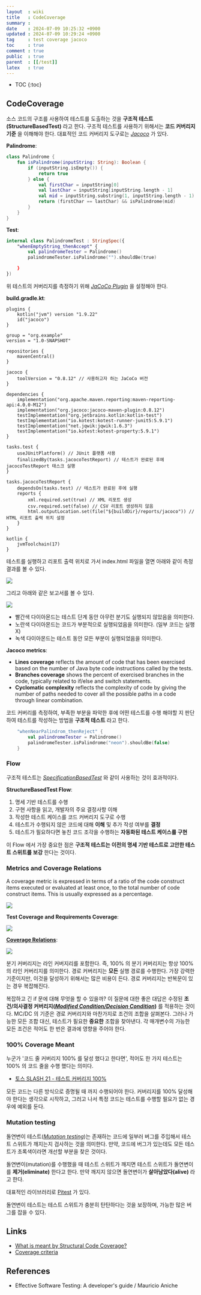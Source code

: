 ```yaml
---
layout  : wiki
title   : CodeCoverage
summary : 
date    : 2024-07-09 10:25:32 +0900
updated : 2024-07-09 10:29:24 +0900
tag     : test coverage jacoco
toc     : true
comment : true
public  : true
parent  : [[/test]]
latex   : true
---
```

* TOC
{:toc}

## CodeCoverage

소스 코드의 구조를 사용하여 테스트를 도출하는 것을 __구조적 테스트(StructureBasedTest)__ 라고 한다.
구조적 테스트를 사용하기 위해서는 __코드 커버리지 기준__ 을 이해해야 한다. 대표적인 코드 커버리지 도구로는 _[Jacoco](https://www.baeldung.com/jacoco)_ 가 있다.

__Palindrome__:

```kotlin
class Palindrome {
    fun isPalindrome(inputString: String): Boolean {
        if (inputString.isEmpty()) {
            return true
        } else {
            val firstChar = inputString[0]
            val lastChar = inputString[inputString.length - 1]
            val mid = inputString.substring(1, inputString.length - 1)
            return (firstChar == lastChar) && isPalindrome(mid)
        }
    }
}
```

__Test__:

```kotlin
internal class PalindromeTest : StringSpec({
    "whenEmptyString_thenAccept" {
        val palindromeTester = Palindrome()
        palindromeTester.isPalindrome("").shouldBe(true)

    }
})
```

위 테스트의 커버리지를 측정하기 위해 _[JaCoCo Plugin](https://docs.gradle.org/current/userguide/jacoco_plugin.html)_ 을 설정해야 한다.

__build.gradle.kt__:

```
plugins {
    kotlin("jvm") version "1.9.22"
    id("jacoco")
}

group = "org.example"
version = "1.0-SNAPSHOT"

repositories {
    mavenCentral()
}

jacoco {
    toolVersion = "0.8.12" // 사용하고자 하는 JaCoCo 버전
}

dependencies {
    implementation("org.apache.maven.reporting:maven-reporting-api:4.0.0-M12")
    implementation("org.jacoco:jacoco-maven-plugin:0.8.12")
    testImplementation("org.jetbrains.kotlin:kotlin-test")
    testImplementation("io.kotest:kotest-runner-junit5:5.9.1")
    testImplementation("net.jqwik:jqwik:1.6.3")
    testImplementation("io.kotest:kotest-property:5.9.1")
}

tasks.test {
    useJUnitPlatform() // JUnit 플랫폼 사용
    finalizedBy(tasks.jacocoTestReport) // 테스트가 완료된 후에 jacocoTestReport 태스크 실행
}

tasks.jacocoTestReport {
    dependsOn(tasks.test) // 테스트가 완료된 후에 실행
    reports {
        xml.required.set(true) // XML 리포트 생성
        csv.required.set(false) // CSV 리포트 생성하지 않음
        html.outputLocation.set(file("${buildDir}/reports/jacoco")) // HTML 리포트 출력 위치 설정
    }
}

kotlin {
    jvmToolchain(17)
}
```

테스트를 실행하고 리포트 출력 위치로 가서 index.html 파일을 열면 아래와 같이 측정 결과를 볼 수 있다.

![](/resource/wiki/test-coverage/jacoco-1.png)

그리고 아래와 같은 보고서를 볼 수 있다.

![](/resource/wiki/test-coverage/jacoco-2.png)

- 빨간색 다이아몬드는 테스트 단계 동안 아무런 분기도 실행되지 않았음을 의미한다.
- 노란색 다이아몬드는 코드가 부분적으로 실행되었음을 의미한다. (일부 코드는 실행 X)
- 녹색 다이아몬드는 테스트 동안 모든 부분이 실행되었음을 의미한다.

__Jacoco metrics__:

- __Lines coverage__ reflects the amount of code that has been exercised based on the number of Java byte code instructions called by the tests.
- __Branches coverage__ shows the percent of exercised branches in the code, typically related to if/else and switch statements.
- __Cyclomatic complexity__ reflects the complexity of code by giving the number of paths needed to cover all the possible paths in a code through linear combination.

코드 커버리를 측정하여, 부족한 부분을 파악한 후에 어떤 테스트를 수행 해야할 지 판단하여 테스트를 작성하는 방법을 __구조적 테스트__ 라고 한다.

```kotlin
    "whenNearPalindrom_thenReject" {
        val palindromeTester = Palindrome()
        palindromeTester.isPalindrome("neon").shouldBe(false)
    }
```

### Flow

구조적 테스트는 _[SpecificationBasedTest](https://baekjungho.github.io/wiki/test/test-specification-based-test/)_ 와 같이 사용하는 것이 효과적이다.

__StructureBasedTest Flow__:

1. 명세 기반 테스트를 수행
2. 구현 사항을 읽고, 개발자의 주요 결정사항 이해
3. 작성한 테스트 케이스를 코드 커버리지 도구로 수행
4. 테스트가 수행되지 않은 코드에 대해 __이해__ 및 추가 작성 여부를 __결정__
5. 테스트가 필요하다면 놓친 코드 조각을 수행하는 __자동화된 테스트 케이스를 구현__

이 Flow 에서 가장 중요한 점은 __구조적 테스트는 이전의 명세 기반 테스트로 고안한 테스트 스위트를 보강__ 한다는 것이다.

### Metrics and Coverage Relations

A coverage metric is expressed in terms of a ratio of the code construct items executed or evaluated at least once, to the total number of code construct items. This is usually expressed as a percentage.

![](/resource/wiki/test-coverage/coverage-percent.png)

__Test Coverage and Requirements Coverage__:

![](/resource/wiki/test-coverage/coverage-1.png)

__[Coverage Relations](https://itwiki.kr/w/%EC%86%8C%ED%94%84%ED%8A%B8%EC%9B%A8%EC%96%B4_%ED%85%8C%EC%8A%A4%ED%8A%B8_%EB%B3%80%EA%B2%BD_%EC%A1%B0%EA%B1%B4/%EA%B2%B0%EC%A0%95_%EC%BB%A4%EB%B2%84%EC%A7%80%EB%A6%AC)__:

![](/resource/wiki/test-coverage/coverage-relations.png)

분기 커버리지는 라인 커버지리를 포함한다. 즉, 100% 의 분기 커버리지는 항상 100% 의 라인 커버리지를 의미한다.
경로 커버리지는 __모든__ 실행 경로를 수행한다. 가장 강력한 기준이지만, 이것을 달성하기 위해서는 많은 비용이 든다.
경로 커버리지는 반복문이 있는 경우 복잡해진다.

복잡하고 긴 if 문에 대해 무엇을 할 수 있을까? 이 질문에 대한 좋은 대답은 수정된 __조건/의사결정 커버리지(_[Modified Condition/Decision Condition](https://en.wikipedia.org/wiki/Modified_condition/decision_coverage)_)__ 를 적용하는 것이다.
MC/DC 의 기준은 경로 커버리지와 마찬가지로 조건의 조합을 살펴본다. 그러나 가능한 모든 조합 대신, 테스트가 필요한 __중요한__ 조합을 찾아낸다.
각 매개변수의 가능한 모든 조건은 적어도 한 번은 결과에 영향을 주어야 한다.

### 100% Coverage Meant

누군가 '코드 줄 커버리지 100% 를 달성 했다고 한다면', 적어도 한 가지 테스트는 100% 의 코드 줄을 수행 했다는 의미다.

- [토스 SLASH 21 - 테스트 커버리지 100%](https://www.youtube.com/watch?v=jdlBu2vFv58&t=1s)

모든 코드는 다른 방식으로 증명될 때 까지 수행되어야 한다. 커버리지를 100% 달성해야 한다는 생각으로 시작하고, 그러고 나서 특정 코드는 테스트를 수행할 필요가 없는 경우에 예외를 둔다.

### Mutation testing

돌연변이 테스트(_[Mutation testing](https://en.wikipedia.org/wiki/Mutation_testing)_)는 존재하는 코드에 일부러 버그를 주입해서 테스트 스위트가 깨지는지 검사하는 것을 의미한다.
만약, 코드에 버그가 있는데도 모든 테스트가 초록색이라면 개선할 부분을 찾은 것이다.

돌연변이(mutation)를 수행했을 때 테스트 스위트가 깨지면 테스트 스위트가 돌연변이를 __제거(eliminate)__ 한다고 한다. 만약 깨지지 않으면 돌연변이가 __살아남았다(alive)__ 라고 한다.

대표적인 라이브러리로 [Pitest](https://pitest.org/) 가 있다.

돌연변이 테스트는 테스트 스위트가 충분히 탄탄하다는 것을 보장하며, 가능한 많은 버그를 잡을 수 있다.

## Links

- [What is meant by Structural Code Coverage?](https://www.qa-systems.com/blog/what-is-meant-by-structural-code-coverage/)
- [Coverage criteria](https://en.wikipedia.org/wiki/Code_coverage)

## References

- Effective Software Testing: A developer's guide / Mauricio Aniche